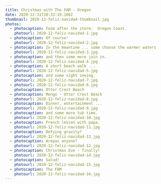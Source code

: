 ```yaml
---
title: Christmas with The FAM - Oregon
date: 2020-12-31T20:33:19.106Z
thumbnail: 2020-12-feliz-navidad-thumbnail.jpg
photos:
  - photocaption: Foam after the storm.  Oregon Coast.
    photourl: 2020-12-feliz-navidad-1.jpg
  - photocaption: Of course!
    photourl: 2020-12-feliz-navidad-2.jpg
  - photocaption: In the meantime ... some choose the warmer waters
    photourl: 2020-12-feliz-navidad-3.jpg
  - photocaption: and then some more join in.
    photourl: 2020-12-feliz-navidad-4.jpg
  - photocaption: A short beach walk ...
    photourl: 2020-12-feliz-navidad-5.jpg
  - photocaption: and some sight seeing.
    photourl: 2020-12-feliz-navidad-7.jpg
  - photourl: 2020-12-feliz-navidad-6.jpg
    photocaption: Otter Crest Beach
  - photocaption: Mongo - Otter Crest Beach
    photourl: 2020-12-feliz-navidad-8.jpg
  - photocaption: Dinner, entertainment ...
    photourl: 2020-12-feliz-navidad-9.jpg
  - photocaption: and some more tub time.
    photourl: 2020-12-feliz-navidad-10.jpg
  - photocaption: French lesson with papa.
    photourl: 2020-12-feliz-navidad-11.jpg
  - photocaption: Defying gravity?
    photourl: 2020-12-feliz-navidad-13.jpg
  - photocaption: Arepas anyone?
    photourl: 2020-12-feliz-navidad-12.jpg
  - photocaption: Christmas Eve - finally!
    photourl: 2020-12-feliz-navidad-14.jpg
  - photocaption: Salud!
    photourl: 2020-12-feliz-navidad-15.jpg
  - photocaption: The FAM
    photourl: 2020-12-feliz-navidad-16.jpg
---
```

